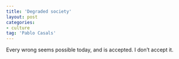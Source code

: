 ```yaml
---
title: 'Degraded society'
layout: post
categories:
- culture
tag: 'Pablo Casals'
---
```


Every wrong seems possible today, and is accepted. I don’t accept it.